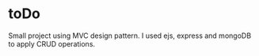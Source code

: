 # toDo

Small project using MVC design pattern. I used ejs, express and mongoDB to apply CRUD operations.
